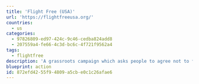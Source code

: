```yaml
---
title: 'Flight Free (USA)'
url: 'https://flightfreeusa.org/'
countries:
  - us
categories:
  - 97826809-ed97-424c-9c46-cedba824add8
  - 207559a4-fe66-4c3d-bc6c-4f721f9562a4
tags:
  - flightfree
description: 'A grassroots campaign which asks people to agree not to fly in the year of 2020 – on condition that 100,000 others will also pledge to do the same.'
blueprint: action
id: 872efd42-55f9-4809-a5cb-e0c1c26afae6
---
```

